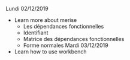 Lundi 02/12/2019
- Learn more about merise 
	- Les dépendances fonctionnelles 
	- Identifiant
	- Matrice des dépendances fonctionnelles
	- Forme normales
Mardi 03/12/2019
- Learn how to use workbench
